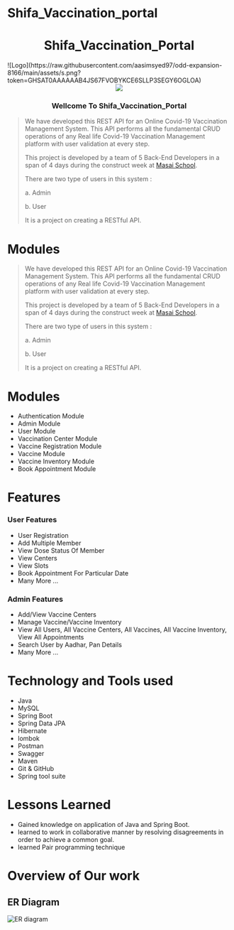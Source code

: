 
# Shifa_Vaccination_portal

<h1 align=center>Shifa_Vaccination_Portal</h1>
![Logo](https://raw.githubusercontent.com/aasimsyed97/odd-expansion-8166/main/assets/s.png?token=GHSAT0AAAAAAB4JS67FVOBYKCE6SLLP3SEGY6OGLOA)
<div align=center><img  src="https://raw.githubusercontent.com/aasimsyed97/odd-expansion-8166/main/assets/s.png?token=GHSAT0AAAAAAB4JS67FVOBYKCE6SLLP3SEGY6OGLOA"></div>
<h3 align=center>  Wellcome To Shifa_Vaccination_Portal </h3>


<!-- ![Win_covid Logo](https://user-images.githubusercontent.com/107523890/213869160-f890c96d-3c6b-4a72-8f03-3b85ca930683.png) -->


> We have developed this REST API for an Online Covid-19 Vaccination Management System. This API performs all the fundamental CRUD operations of any Real life Covid-19 Vaccination Management platform with user validation at every step.
> 
> This project is developed by a team of 5 Back-End Developers in a span of 4 days during the construct week at [Masai School](https://masaischool.com/).
>
>There are two type of users in this system : 
>
> a. Admin
>
> b. User
>
> It is a project on creating a RESTful API.
>

# Modules 

> We have developed this REST API for an Online Covid-19 Vaccination Management System. This API performs all the fundamental CRUD operations of any Real life Covid-19 Vaccination Management platform with user validation at every step.
> 
> This project is developed by a team of 5 Back-End Developers in a span of 4 days during the construct week at [Masai School](https://masaischool.com/).
>
>There are two type of users in this system : 
> 
> a. Admin
>
> b. User
>
> It is a project on creating a RESTful API.
>

# Modules 


- Authentication Module  
- Admin Module
- User Module
- Vaccination Center Module
- Vaccine Registration Module
- Vaccine Module
- Vaccine Inventory Module
- Book Appointment Module

# Features 

### User Features 

- User Registration
- Add Multiple Member
- View Dose Status Of Member
- View Centers 
- View  Slots
- Book Appointment For Particular Date 
- Many More ...

### Admin Features 

- Add/View Vaccine Centers
- Manage Vaccine/Vaccine Inventory
- View All Users, All Vaccine Centers, All Vaccines, All Vaccine Inventory, View All Appointments
- Search User by Aadhar, Pan Details
- Many More ...

# Technology and Tools used 

- Java
- MySQL
- Spring Boot
- Spring Data JPA
- Hibernate
- lombok
- Postman
- Swagger
- Maven
- Git & GitHub
- Spring tool suite


# Lessons Learned

- Gained knowledge on application of Java and Spring Boot.
- learned to work in collaborative manner by resolving disagreements in order to achieve a common goal.
- learned Pair programming technique  

# Overview of Our work 
## **ER Diagram**
![ER diagram](https://github.com/aasimsyed97/odd-expansion-8166/blob/main/assets/ER%20diagram.png?raw=true)




